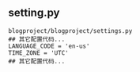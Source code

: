 ## setting.py

```
blogproject/blogproject/settings.py
## 其它配置代码...
LANGUAGE_CODE = 'en-us'
TIME_ZONE = 'UTC'
## 其它配置代码...
```
